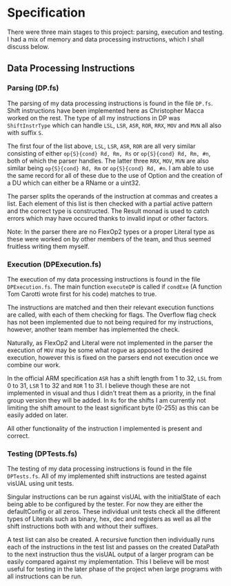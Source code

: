 # Specification

There were three main stages to this project: parsing, execution and testing. I had a mix of memory and data processing instructions, which I shall discuss below.

## Data Processing Instructions

### Parsing (DP.fs)

The parsing of my data processing instructions is found in the file `DP.fs`. Shift instructions have been implemented here as Christopher Macca worked on the rest. The type of all my instructions in DP was `ShiftInstrType` which can handle `LSL`, `LSR`, `ASR`, `ROR`, `RRX`, `MOV` and `MVN` all also with suffix `S`.

The first four of the list above, `LSL`, `LSR`, `ASR`, `ROR` are all very similar consisting of either `op{S}{cond} Rd, Rm, Rs` or `op{S}{cond} Rd, Rm, #n`, both of which the parser handles.
The latter three `RRX`, `MOV`, `MVN` are also similar being `op{S}{cond} Rd, Rm` or `op{S}{cond} Rd, #n`. I am able to use the same record for all of these due to the use of Option and the creation of a DU which can either be a RName or a uint32.

The parser splits the operands of the instruction at commas and creates a list. Each element of this list is then checked with a partial active pattern and the correct type is constructed. The Result monad is used to catch errors which may have occured thanks to invalid input or other factors.

Note: In the parser there are no FlexOp2 types or a proper Literal type as these were worked on by other members of the team, and thus seemed fruitless writing them myself.

### Execution (DPExecution.fs)

The execution of my data processing instructions is found in the file `DPExecution.fs`. The main function `executeDP` is called if `condExe` (A function Tom Carotti wrote first for his code) matches to true.

The instructions are matched and then their relevant execution functions are called, with each of them checking for flags. The Overflow flag check has not been implemented due to not being required for my instructions, however, another team member has implemented the check.

Naturally, as FlexOp2 and Literal were not implemented in the parser the execution of `MOV` may be some what rogue as apposed to the desired execution, however this is fixed on the parsers end not execution once we combine our work.

In the official ARM specification `ASR` has a shift length from 1 to 32, `LSL` from 0 to 31, `LSR` 1 to 32 and `ROR` 1 to 31. I believe though these are not implemented in visual and thus I didn't treat them as a priority, in the final group version they will be added. In `Rs` for the shifts I am currently not limiting the shift amount to the least significant byte (0-255) as this can be easily added on later.

All other functionality of the instruction I implemented is present and correct.

### Testing (DPTests.fs)

The testing of my data processing instructions is found in the file `DPTests.fs`. All of my implemented shift instructions are tested against visUAL using unit tests.

Singular instructions can be run against visUAL with the initialState of each being able to be configured by the tester. For now they are either the defaultConfig or all zeros. These individual unit tests check all the different types of Literals such as binary, hex, dec and registers as well as all the shift instructions both with and without their suffixes.

A test list can also be created. A recursive function then individually runs each of the instructions in the test list and passes on the created DataPath to the next instruction thus the visUAL output of a larger program can be easily compared against my implementation. This I believe will be most useful for testing in the later phase of the project when large programs with all instructions can be run.


